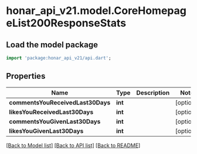 # honar_api_v21.model.CoreHomepageList200ResponseStats

## Load the model package
```dart
import 'package:honar_api_v21/api.dart';
```

## Properties
Name | Type | Description | Notes
------------ | ------------- | ------------- | -------------
**commentsYouReceivedLast30Days** | **int** |  | [optional] 
**likesYouReceivedLast30Days** | **int** |  | [optional] 
**commentsYouGivenLast30Days** | **int** |  | [optional] 
**likesYouGivenLast30Days** | **int** |  | [optional] 

[[Back to Model list]](../README.md#documentation-for-models) [[Back to API list]](../README.md#documentation-for-api-endpoints) [[Back to README]](../README.md)


